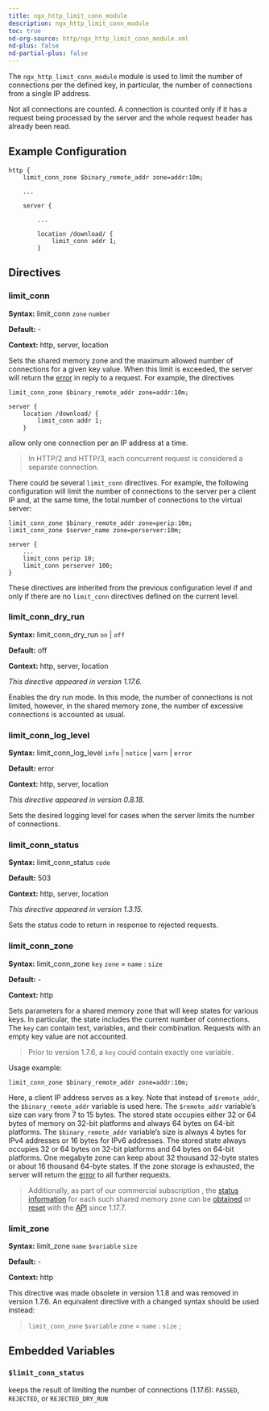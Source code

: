 ```yaml
---
title: ngx_http_limit_conn_module
description: ngx_http_limit_conn_module
toc: true
nd-org-source: http/ngx_http_limit_conn_module.xml
nd-plus: false
nd-partial-plus: false
---
```



<!--
      ********************************************************************************
      🛑 WARNING: AUTOGENERATED FILE - DO NOT EDIT 🛑 This Markdown file was
      automatically generated from the source XML documentation. Any manual
      changes made directly to this file will be overwritten. To request or
      suggest changes, please edit the source XML files instead.
      https://github.com/nginx/nginx.org/tree/main/xml/en
      ********************************************************************************
      -->


The `ngx_http_limit_conn_module` module is used to
limit the number of connections per the defined key, in
particular, the number of connections from a single IP address.

Not all connections are counted.
A connection is counted only if it has a request being processed by the server
and the whole request header has already been read.
## Example Configuration


```nginx
http {
    limit_conn_zone $binary_remote_addr zone=addr:10m;

    ...

    server {

        ...

        location /download/ {
            limit_conn addr 1;
        }

```

## Directives

### limit_conn

**Syntax:** limit_conn `zone` `number`

**Default:** -

**Context:** http, server, location


Sets the shared memory zone
and the maximum allowed number of connections for a given key value.
When this limit is exceeded, the server will return the
[error](#limit_conn_status)
in reply to a request.
For example, the directives

```nginx
limit_conn_zone $binary_remote_addr zone=addr:10m;

server {
    location /download/ {
        limit_conn addr 1;
    }

```


allow only one connection per an IP address at a time.

> In HTTP/2 and HTTP/3, each concurrent request is considered a separate connection.


There could be several `limit_conn` directives.
For example, the following configuration will limit the number
of connections to the server per a client IP and, at the same time,
the total number of connections to the virtual server:

```nginx
limit_conn_zone $binary_remote_addr zone=perip:10m;
limit_conn_zone $server_name zone=perserver:10m;

server {
    ...
    limit_conn perip 10;
    limit_conn perserver 100;
}

```


These directives are inherited from the previous configuration level
if and only if there are no `limit_conn` directives
defined on the current level.
### limit_conn_dry_run

**Syntax:** limit_conn_dry_run `on` | `off`

**Default:** off

**Context:** http, server, location

_This directive appeared in version 1.17.6._


Enables the dry run mode.
In this mode, the number of connections is not limited, however,
in the shared memory zone, the number of excessive connections is accounted
as usual.
### limit_conn_log_level

**Syntax:** limit_conn_log_level `info` | `notice` | `warn` | `error`

**Default:** error

**Context:** http, server, location

_This directive appeared in version 0.8.18._


Sets the desired logging level for cases when the server
limits the number of connections.
### limit_conn_status

**Syntax:** limit_conn_status `code`

**Default:** 503

**Context:** http, server, location

_This directive appeared in version 1.3.15._


Sets the status code to return in response to rejected requests.
### limit_conn_zone

**Syntax:** limit_conn_zone `key` `zone` = `name` : `size`

**Default:** -

**Context:** http


Sets parameters for a shared memory zone
that will keep states for various keys.
In particular, the state includes the current number of connections.
The `key` can contain text, variables, and their combination.
Requests with an empty key value are not accounted.

> Prior to version 1.7.6, a `key` could contain exactly one variable.


Usage example:

```nginx
limit_conn_zone $binary_remote_addr zone=addr:10m;

```


Here, a client IP address serves as a key.
Note that instead of `$remote_addr`, the
`$binary_remote_addr` variable is used here.
The `$remote_addr` variable’s size can
vary from 7 to 15 bytes.
The stored state occupies either
32 or 64 bytes of memory on 32-bit platforms and always 64
bytes on 64-bit platforms.
The `$binary_remote_addr` variable’s size
is always 4 bytes for IPv4 addresses or 16 bytes for IPv6 addresses.
The stored state always occupies 32 or 64 bytes
on 32-bit platforms and 64 bytes on 64-bit platforms.
One megabyte zone can keep about 32 thousand 32-byte states
or about 16 thousand 64-byte states.
If the zone storage is exhausted, the server will return the
[error](#limit_conn_status)
to all further requests.

> Additionally, as part of our commercial subscription , the [status information](/nginx/module-reference/http/ngx_http_api_module#http_limit_conns_) for each such shared memory zone can be [obtained](/nginx/module-reference/http/ngx_http_api_module#getHttpLimitConnZone) or [reset](/nginx/module-reference/http/ngx_http_api_module#deleteHttpLimitConnZoneStat) with the [API](/nginx/module-reference/http/ngx_http_api_module) since 1.17.7.

### limit_zone

**Syntax:** limit_zone `name` `$variable` `size`

**Default:** -

**Context:** http


This directive was made obsolete in version 1.1.8
and was removed in version 1.7.6.
An equivalent [](#limit_conn_zone) directive
with a changed syntax should be used instead:

> `limit_conn_zone` `$variable` `zone` = `name` : `size` ;

## Embedded Variables



### ``$limit_conn_status``


keeps the result of limiting the number of connections (1.17.6):
`PASSED`,
`REJECTED`, or
`REJECTED_DRY_RUN`


